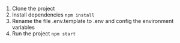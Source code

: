 1. Clone the project
2. Install dependencies `npm install`
3. Rename the file .env.template to .env and config the environment variables
4. Run the project `npm start`
